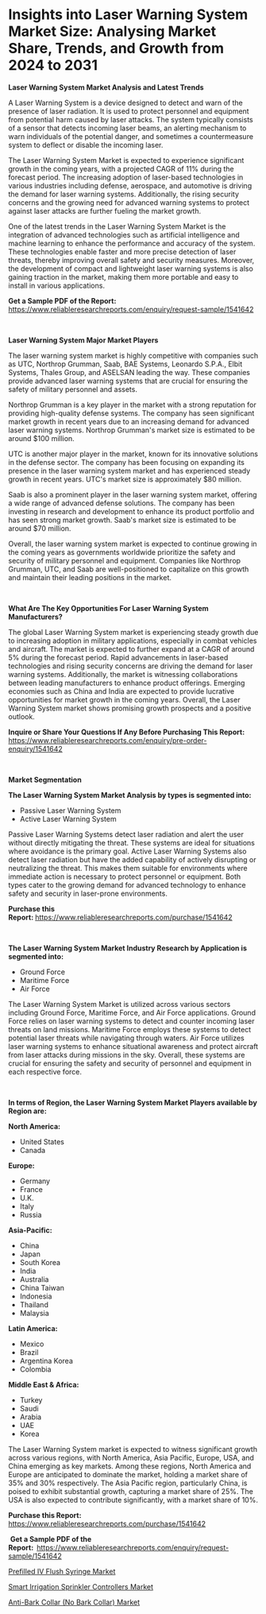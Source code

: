 <p><h1>Insights into Laser Warning System Market Size: Analysing Market Share, Trends, and Growth from 2024 to 2031</h1></p><p><strong>Laser Warning System Market Analysis and Latest Trends</strong></p>
<p><p>A Laser Warning System is a device designed to detect and warn of the presence of laser radiation. It is used to protect personnel and equipment from potential harm caused by laser attacks. The system typically consists of a sensor that detects incoming laser beams, an alerting mechanism to warn individuals of the potential danger, and sometimes a countermeasure system to deflect or disable the incoming laser.</p><p>The Laser Warning System Market is expected to experience significant growth in the coming years, with a projected CAGR of 11% during the forecast period. The increasing adoption of laser-based technologies in various industries including defense, aerospace, and automotive is driving the demand for laser warning systems. Additionally, the rising security concerns and the growing need for advanced warning systems to protect against laser attacks are further fueling the market growth.</p><p>One of the latest trends in the Laser Warning System Market is the integration of advanced technologies such as artificial intelligence and machine learning to enhance the performance and accuracy of the system. These technologies enable faster and more precise detection of laser threats, thereby improving overall safety and security measures. Moreover, the development of compact and lightweight laser warning systems is also gaining traction in the market, making them more portable and easy to install in various applications.</p></p>
<p><strong>Get a Sample PDF of the Report:&nbsp;</strong> <a href="https://www.reliableresearchreports.com/enquiry/request-sample/1541642">https://www.reliableresearchreports.com/enquiry/request-sample/1541642</a></p>
<p>&nbsp;</p>
<p><strong>Laser Warning System Major Market Players</strong></p>
<p><p>The laser warning system market is highly competitive with companies such as UTC, Northrop Grumman, Saab, BAE Systems, Leonardo S.P.A., Elbit Systems, Thales Group, and ASELSAN leading the way. These companies provide advanced laser warning systems that are crucial for ensuring the safety of military personnel and assets.</p><p>Northrop Grumman is a key player in the market with a strong reputation for providing high-quality defense systems. The company has seen significant market growth in recent years due to an increasing demand for advanced laser warning systems. Northrop Grumman's market size is estimated to be around $100 million.</p><p>UTC is another major player in the market, known for its innovative solutions in the defense sector. The company has been focusing on expanding its presence in the laser warning system market and has experienced steady growth in recent years. UTC's market size is approximately $80 million.</p><p>Saab is also a prominent player in the laser warning system market, offering a wide range of advanced defense solutions. The company has been investing in research and development to enhance its product portfolio and has seen strong market growth. Saab's market size is estimated to be around $70 million.</p><p>Overall, the laser warning system market is expected to continue growing in the coming years as governments worldwide prioritize the safety and security of military personnel and equipment. Companies like Northrop Grumman, UTC, and Saab are well-positioned to capitalize on this growth and maintain their leading positions in the market.</p></p>
<p>&nbsp;</p>
<p><strong>What Are The Key Opportunities For Laser Warning System Manufacturers?</strong></p>
<p><p>The global Laser Warning System market is experiencing steady growth due to increasing adoption in military applications, especially in combat vehicles and aircraft. The market is expected to further expand at a CAGR of around 5% during the forecast period. Rapid advancements in laser-based technologies and rising security concerns are driving the demand for laser warning systems. Additionally, the market is witnessing collaborations between leading manufacturers to enhance product offerings. Emerging economies such as China and India are expected to provide lucrative opportunities for market growth in the coming years. Overall, the Laser Warning System market shows promising growth prospects and a positive outlook.</p></p>
<p><strong>Inquire or Share Your Questions If Any Before Purchasing This Report:</strong> <a href="https://www.reliableresearchreports.com/enquiry/pre-order-enquiry/1541642">https://www.reliableresearchreports.com/enquiry/pre-order-enquiry/1541642</a></p>
<p>&nbsp;</p>
<p><strong>Market Segmentation</strong></p>
<p><strong>The Laser Warning System Market Analysis by types is segmented into:</strong></p>
<p><ul><li>Passive Laser Warning System</li><li>Active Laser Warning System</li></ul></p>
<p><p>Passive Laser Warning Systems detect laser radiation and alert the user without directly mitigating the threat. These systems are ideal for situations where avoidance is the primary goal. Active Laser Warning Systems also detect laser radiation but have the added capability of actively disrupting or neutralizing the threat. This makes them suitable for environments where immediate action is necessary to protect personnel or equipment. Both types cater to the growing demand for advanced technology to enhance safety and security in laser-prone environments.</p></p>
<p><strong>Purchase this Report:&nbsp;</strong><a href="https://www.reliableresearchreports.com/purchase/1541642">https://www.reliableresearchreports.com/purchase/1541642</a></p>
<p>&nbsp;</p>
<p><strong>The Laser Warning System Market Industry Research by Application is segmented into:</strong></p>
<p><ul><li>Ground Force</li><li>Maritime Force</li><li>Air Force</li></ul></p>
<p><p>The Laser Warning System Market is utilized across various sectors including Ground Force, Maritime Force, and Air Force applications. Ground Force relies on laser warning systems to detect and counter incoming laser threats on land missions. Maritime Force employs these systems to detect potential laser threats while navigating through waters. Air Force utilizes laser warning systems to enhance situational awareness and protect aircraft from laser attacks during missions in the sky. Overall, these systems are crucial for ensuring the safety and security of personnel and equipment in each respective force.</p></p>
<p>&nbsp;</p>
<p><strong>In terms of Region, the Laser Warning System Market Players available by Region are:</strong></p>
<p>
    <p> <strong> North America: </strong>
        <ul>
            <li>United States</li>
            <li>Canada</li>
        </ul>
        </p> 
    <p> <strong> Europe: </strong>
        <ul>
            <li>Germany</li>
            <li>France</li>
            <li>U.K.</li>
            <li>Italy</li>
            <li>Russia</li>
        </ul>
        </p> 
    <p> <strong> Asia-Pacific: </strong>
        <ul>
            <li>China</li>
            <li>Japan</li>
            <li>South Korea</li>
            <li>India</li>
            <li>Australia</li>
            <li>China Taiwan</li>
            <li>Indonesia</li>
            <li>Thailand</li>
            <li>Malaysia</li>
        </ul>
        </p> 
    <p> <strong> Latin America: </strong>
        <ul>
            <li>Mexico</li>
            <li>Brazil</li>
            <li>Argentina Korea</li>
            <li>Colombia</li>
        </ul>
        </p> 
    <p> <strong> Middle East & Africa: </strong>
        <ul>
            <li>Turkey</li>
            <li>Saudi</li>
            <li>Arabia</li>
            <li>UAE</li>
            <li>Korea</li>
        </ul>
    </p>
    </p>
<p><p>The Laser Warning System market is expected to witness significant growth across various regions, with North America, Asia Pacific, Europe, USA, and China emerging as key markets. Among these regions, North America and Europe are anticipated to dominate the market, holding a market share of 35% and 30% respectively. The Asia Pacific region, particularly China, is poised to exhibit substantial growth, capturing a market share of 25%. The USA is also expected to contribute significantly, with a market share of 10%.</p></p>
<p><strong>Purchase this Report: </strong><a href="https://www.reliableresearchreports.com/purchase/1541642">https://www.reliableresearchreports.com/purchase/1541642</a></p>
<p>&nbsp;<strong>Get a Sample PDF of the Report:&nbsp;&nbsp;</strong><a href="https://www.reliableresearchreports.com/enquiry/request-sample/1541642">https://www.reliableresearchreports.com/enquiry/request-sample/1541642</a></p>
<p><strong></strong></p>
<p><p><a href="https://view.publitas.com/reportprime-1/prefilled-iv-flush-syringe-market-size-growing-and-forecasted-for-period-from-2023-2030-and-provides-complete-market-analysis-of-this-market/">Prefilled IV Flush Syringe Market</a></p><p><a href="https://view.publitas.com/reportprime-1/smart-irrigation-sprinkler-controllers-market-research-report-unlocks-analysis-on-the-market-financial-status-market-size-and-market-revenue-upto-2030/">Smart Irrigation Sprinkler Controllers Market</a></p><p><a href="https://view.publitas.com/reportprime-1/anti-bark-collar-no-bark-collar-market-research-report-provides-critical-insights-that-can-help-shape-business-development-and-investment-strategies/">Anti-Bark Collar (No Bark Collar) Market</a></p></p>